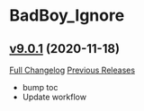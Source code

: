 # BadBoy_Ignore

## [v9.0.1](https://github.com/funkydude/BadBoy_Ignore/tree/v9.0.1) (2020-11-18)
[Full Changelog](https://github.com/funkydude/BadBoy_Ignore/compare/v9.0.0...v9.0.1) [Previous Releases](https://github.com/funkydude/BadBoy_Ignore/releases)

- bump toc  
- Update workflow  
